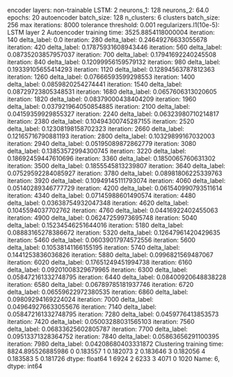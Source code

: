 encoder layers: non-trainable
LSTM: 2
neurons_1: 128
neurons_2: 64.0
epochs: 20
autoencoder batch_size: 128
n_clusters: 6
clusters batch_size: 256
max iterations: 8000
tolerance threshold: 0.001
regularizers.l1(10e-5): LSTM layer 2
Autoencoder training time: 3525.8854118000004
iteration: 140
delta_label: 0.0
iteration: 280
delta_label: 0.24649276633055678
iteration: 420
delta_label: 0.17875931608943446
iteration: 560
delta_label: 0.08735203857957037
iteration: 700
delta_label: 0.17941692240245508
iteration: 840
delta_label: 0.12099956159579132
iteration: 980
delta_label: 0.19339105655414293
iteration: 1120
delta_label: 0.12894563787812363
iteration: 1260
delta_label: 0.07666593599298553
iteration: 1400
delta_label: 0.0859820254274441
iteration: 1540
delta_label: 0.08729723805348531
iteration: 1680
delta_label: 0.0657606313020605
iteration: 1820
delta_label: 0.08379000438404209
iteration: 1960
delta_label: 0.037921964050854885
iteration: 2100
delta_label: 0.04159359929855327
iteration: 2240
delta_label: 0.06323980710214817
iteration: 2380
delta_label: 0.10494300745287155
iteration: 2520
delta_label: 0.12308198158702323
iteration: 2660
delta_label: 0.12165716790881193
iteration: 2800
delta_label: 0.10329899167032003
iteration: 2940
delta_label: 0.05195089872862779
iteration: 3080
delta_label: 0.13853572994300745
iteration: 3220
delta_label: 0.18692459447610696
iteration: 3360
delta_label: 0.1850065760631302
iteration: 3500
delta_label: 0.1855545813239807
iteration: 3640
delta_label: 0.07529592284085927
iteration: 3780
delta_label: 0.08981806225339763
iteration: 3920
delta_label: 0.10949145111793074
iteration: 4060
delta_label: 0.05140289346777729
iteration: 4200
delta_label: 0.061540990793511614
iteration: 4340
delta_label: 0.07145988601490574
iteration: 4480
delta_label: 0.03638754932047348
iteration: 4620
delta_label: 0.1045594037702762
iteration: 4760
delta_label: 0.04416922402455063
iteration: 4900
delta_label: 0.06247259973695748
iteration: 5040
delta_label: 0.15234546251644016
iteration: 5180
delta_label: 0.08883165278386672
iteration: 5320
delta_label: 0.12647961420429635
iteration: 5460
delta_label: 0.06039017974572556
iteration: 5600
delta_label: 0.10538141166155195
iteration: 5740
delta_label: 0.1441253836036826
iteration: 5880
delta_label: 0.0996821569487067
iteration: 6020
delta_label: 0.17651249451994738
iteration: 6160
delta_label: 0.09201008329679965
iteration: 6300
delta_label: 0.058472161332748795
iteration: 6440
delta_label: 0.08400920648838228
iteration: 6580
delta_label: 0.06789785181937746
iteration: 6720
delta_label: 0.06559622972380535
iteration: 6860
delta_label: 0.09809294169224024
iteration: 7000
delta_label: 0.049649276633055676
iteration: 7140
delta_label: 0.058472161332748795
iteration: 7280
delta_label: 0.0459776413853573
iteration: 7420
delta_label: 0.05003288031565103
iteration: 7560
delta_label: 0.06833625602805787
iteration: 7700
delta_label: 0.09513371328364752
iteration: 7840
delta_label: 0.05863656291100395
iteration: 7980
delta_label: 0.04208680403331872
Clustering training time: 8824.895526885986
0    0.183557
1    0.182073
2    0.183646
3    0.182056
4    0.183583
5    0.181726
dtype: float64
1    6924
2    6233
3    4071
0    1020
Name: 6, dtype: int64
